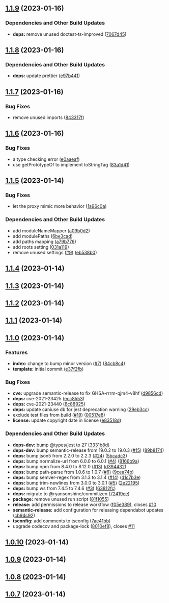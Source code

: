 ## [1.1.9](https://github.com/Atry/tail-call-proxy/compare/v1.1.8...v1.1.9) (2023-01-16)


### Dependencies and Other Build Updates

* **deps:** remove unused doctest-ts-improved ([7067d45](https://github.com/Atry/tail-call-proxy/commit/7067d458f33acc2459d65042133ac6cd7668db39))

## [1.1.8](https://github.com/Atry/tail-call-proxy/compare/v1.1.7...v1.1.8) (2023-01-16)


### Dependencies and Other Build Updates

* **deps:** update prettier ([e97b441](https://github.com/Atry/tail-call-proxy/commit/e97b44186a413bb3b2b2241300bd28de7284e2d0))

## [1.1.7](https://github.com/Atry/tail-call-proxy/compare/v1.1.6...v1.1.7) (2023-01-16)


### Bug Fixes

* remove unused imports ([843317f](https://github.com/Atry/tail-call-proxy/commit/843317f8f7dacbe3d107c605094d6e7017af4e9e))

## [1.1.6](https://github.com/Atry/tail-call-proxy/compare/v1.1.5...v1.1.6) (2023-01-16)


### Bug Fixes

* a type checking error ([e0aaeaf](https://github.com/Atry/tail-call-proxy/commit/e0aaeaf93499940a2751cfa209bd84f5309fce50))
* use getPrototypeOf to implement toStringTag ([83a1d41](https://github.com/Atry/tail-call-proxy/commit/83a1d411ed71599cc7f69616193d9d06daaaf952))

## [1.1.5](https://github.com/Atry/tail-call-proxy/compare/v1.1.4...v1.1.5) (2023-01-14)


### Bug Fixes

* let the proxy mimic more behavior ([1a96c0a](https://github.com/Atry/tail-call-proxy/commit/1a96c0ab38f80449238da390058b32e84ec287d5))


### Dependencies and Other Build Updates

* add moduleNameMapper ([a09b0d2](https://github.com/Atry/tail-call-proxy/commit/a09b0d287cb8cc9408e8a5c4fda475527ff3cbd6))
* add modulePaths ([6be3cad](https://github.com/Atry/tail-call-proxy/commit/6be3cadd6ef2d962f0d8b886dcf759a638f93292))
* add paths mapping ([a79b776](https://github.com/Atry/tail-call-proxy/commit/a79b7767df5ffb9d4bb1291d9621c4f521682ee0))
* add roots setting ([031a119](https://github.com/Atry/tail-call-proxy/commit/031a119c2a8c25b6a0485c2fff90297564f45c0a))
* remove unused settings ([#9](https://github.com/Atry/tail-call-proxy/issues/9)) ([eb538b0](https://github.com/Atry/tail-call-proxy/commit/eb538b081eba9545aa299c5315c39b0af676d574))

## [1.1.4](https://github.com/Atry/tail-call-proxy/compare/v1.1.3...v1.1.4) (2023-01-14)

## [1.1.3](https://github.com/Atry/tail-call-proxy/compare/v1.1.2...v1.1.3) (2023-01-14)

## [1.1.2](https://github.com/Atry/tail-call-proxy/compare/v1.1.1...v1.1.2) (2023-01-14)

## [1.1.1](https://github.com/Atry/tail-call-proxy/compare/v1.1.0...v1.1.1) (2023-01-14)

## [1.1.0](https://github.com/Atry/tail-call-proxy/compare/v1.0.10...v1.1.0) (2023-01-14)


### Features

* **index:** change to bump minor version ([#7](https://github.com/Atry/tail-call-proxy/issues/7)) ([84cb8c4](https://github.com/Atry/tail-call-proxy/commit/84cb8c44d0dd5143ecd1d12b129b426283d10ef5))
* **template:** initial commit ([e37f2fb](https://github.com/Atry/tail-call-proxy/commit/e37f2fbb4998ac87a8c00bf032b30163d2e809d2))


### Bug Fixes

* **cve:** upgrade semantic-release to fix GHSA-rrrm-qjm4-v8hf ([d9856cd](https://github.com/Atry/tail-call-proxy/commit/d9856cd7ce303bad4dbac29c29ee01d97cd4b9fa))
* **deps:** cve-2021-23425 ([ecc8553](https://github.com/Atry/tail-call-proxy/commit/ecc8553254d6724195472dd644f2e83df16cb93c))
* **deps:** cve-2021-23440 ([8c88925](https://github.com/Atry/tail-call-proxy/commit/8c889253bf6a9a5209816b13398b7f7f1cdae416))
* **deps:** update caniuse db for jest deprecation warning ([29eb3cc](https://github.com/Atry/tail-call-proxy/commit/29eb3ccdf8e64243095f78a953e1498b5487f044))
* exclude test files from build ([#19](https://github.com/Atry/tail-call-proxy/issues/19)) ([00517e8](https://github.com/Atry/tail-call-proxy/commit/00517e8aaa1b4d0754e7f99db137c7b817672e08))
* **license:** update copyright date in license ([e83518d](https://github.com/Atry/tail-call-proxy/commit/e83518d3dd5f0313013bacbe8fb9c68932d54945))


### Dependencies and Other Build Updates

* **deps-dev:** bump @types/jest to 27 ([3331b8d](https://github.com/Atry/tail-call-proxy/commit/3331b8d4b007d8a4bd4ea0fd33de8b37b7fdda29))
* **deps-dev:** bump semantic-release from 19.0.2 to 19.0.3 ([#15](https://github.com/Atry/tail-call-proxy/issues/15)) ([89b8174](https://github.com/Atry/tail-call-proxy/commit/89b8174ecf7d951f57f72579f1ba18e627d132f4))
* **deps:** bump json5 from 2.2.0 to 2.2.3 ([#24](https://github.com/Atry/tail-call-proxy/issues/24)) ([5bcadc3](https://github.com/Atry/tail-call-proxy/commit/5bcadc3aa3cdcf8323622a0fad3aa9f33ad9bf88))
* **deps:** bump normalize-url from 6.0.0 to 6.0.1 ([#4](https://github.com/Atry/tail-call-proxy/issues/4)) ([8166b9a](https://github.com/Atry/tail-call-proxy/commit/8166b9ace81832579218ad88382e400fc9a1bdc3))
* **deps:** bump npm from 8.4.0 to 8.12.0 ([#13](https://github.com/Atry/tail-call-proxy/issues/13)) ([d394432](https://github.com/Atry/tail-call-proxy/commit/d39443238110052106418d318bee74430d9890bc))
* **deps:** bump path-parse from 1.0.6 to 1.0.7 ([#6](https://github.com/Atry/tail-call-proxy/issues/6)) ([9cea74b](https://github.com/Atry/tail-call-proxy/commit/9cea74b30748fd73b2865812d50c2cf460e24ea8))
* **deps:** bump semver-regex from 3.1.3 to 3.1.4 ([#14](https://github.com/Atry/tail-call-proxy/issues/14)) ([d1c7b3e](https://github.com/Atry/tail-call-proxy/commit/d1c7b3e29ab425de319382a81a594d73e2e51896))
* **deps:** bump trim-newlines from 3.0.0 to 3.0.1 ([#5](https://github.com/Atry/tail-call-proxy/issues/5)) ([2e22195](https://github.com/Atry/tail-call-proxy/commit/2e22195d68efd6c5b69e44bb6be5a6c0f66e4237))
* **deps:** bump ws from 7.4.5 to 7.4.6 ([#3](https://github.com/Atry/tail-call-proxy/issues/3)) ([63812fc](https://github.com/Atry/tail-call-proxy/commit/63812fc0c676e42bd2406cf90542cf6bdf639395))
* **deps:** migrate to @ryansonshine/commitizen ([72419ee](https://github.com/Atry/tail-call-proxy/commit/72419eefb8448e7f4f09e1b2676d3288654045bc))
* **package:** remove unused run script ([81f1055](https://github.com/Atry/tail-call-proxy/commit/81f10554315e79bcf8292d9ae20ffedde5c1b8f8))
* **release:** add permissions to release workflow ([f05e389](https://github.com/Atry/tail-call-proxy/commit/f05e389f96cf273e9df7a10af9155c40200b7b39)), closes [#10](https://github.com/Atry/tail-call-proxy/issues/10)
* **semantic-release:** add configuration for releasing dependabot updates ([cb94c92](https://github.com/Atry/tail-call-proxy/commit/cb94c92147bbfc9409c8e2fee9b3f21d3b254e99))
* **tsconfig:** add comments to tsconfig ([7ae41bb](https://github.com/Atry/tail-call-proxy/commit/7ae41bbbcc7841ad9fd2f9b6b1c5abee93250202))
* upgrade codecov and package-lock ([8010ef8](https://github.com/Atry/tail-call-proxy/commit/8010ef8200b9ce30ddc89e70dc6556d6bc341f6d)), closes [#11](https://github.com/Atry/tail-call-proxy/issues/11)

## [1.0.10](https://github.com/Atry/tail-call-proxy/compare/v1.0.9...v1.0.10) (2023-01-14)

## [1.0.9](https://github.com/Atry/tail-call-proxy/compare/v1.0.8...v1.0.9) (2023-01-14)

## [1.0.8](https://github.com/Atry/tail-call-proxy/compare/v1.0.7...v1.0.8) (2023-01-14)

## [1.0.7](https://github.com/Atry/tail-call-proxy/compare/v1.0.6...v1.0.7) (2023-01-14)
